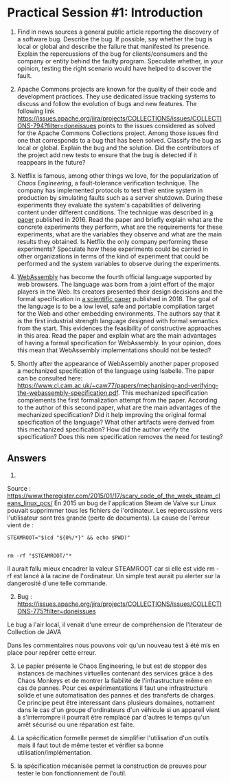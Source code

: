 # Practical Session #1: Introduction

1. Find in news sources a general public article reporting the discovery of a software bug. Describe the bug. If possible, say whether the bug is local or global and describe the failure that manifested its presence. Explain the repercussions of the bug for clients/consumers and the company or entity behind the faulty program. Speculate whether, in your opinion, testing the right scenario would have helped to discover the fault.

2. Apache Commons projects are known for the quality of their code and development practices. They use dedicated issue tracking systems to discuss and follow the evolution of bugs and new features. The following link https://issues.apache.org/jira/projects/COLLECTIONS/issues/COLLECTIONS-794?filter=doneissues points to the issues considered as solved for the Apache Commons Collections project. Among those issues find one that corresponds to a bug that has been solved. Classify the bug as local or global. Explain the bug and the solution. Did the contributors of the project add new tests to ensure that the bug is detected if it reappears in the future?

3. Netflix is famous, among other things we love, for the popularization of *Chaos Engineering*, a fault-tolerance verification technique. The company has implemented protocols to test their entire system in production by simulating faults such as a server shutdown. During these experiments they evaluate the system's capabilities of delivering content under different conditions. The technique was described in [a paper](https://arxiv.org/ftp/arxiv/papers/1702/1702.05843.pdf) published in 2016. Read the paper and briefly explain what are the concrete experiments they perform, what are the requirements for these experiments, what are the variables they observe and what are the main results they obtained. Is Netflix the only company performing these experiments? Speculate how these experiments could be carried in other organizations in terms of the kind of experiment that could be performed and the system variables to observe during the experiments.

4. [WebAssembly](https://webassembly.org/) has become the fourth official language supported by web browsers. The language was born from a joint effort of the major players in the Web. Its creators presented their design decisions and the formal specification in [a scientific paper](https://people.mpi-sws.org/~rossberg/papers/Haas,%20Rossberg,%20Schuff,%20Titzer,%20Gohman,%20Wagner,%20Zakai,%20Bastien,%20Holman%20-%20Bringing%20the%20Web%20up%20to%20Speed%20with%20WebAssembly.pdf) published in 2018. The goal of the language is to be a low level, safe and portable compilation target for the Web and other embedding environments. The authors say that it is the first industrial strength language designed with formal semantics from the start. This evidences the feasibility of constructive approaches in this area. Read the paper and explain what are the main advantages of having a formal specification for WebAssembly. In your opinion, does this mean that WebAssembly implementations should not be tested? 

5.  Shortly after the appearance of WebAssembly another paper proposed a mechanized specification of the language using Isabelle. The paper can be consulted here: https://www.cl.cam.ac.uk/~caw77/papers/mechanising-and-verifying-the-webassembly-specification.pdf. This mechanized specification complements the first formalization attempt from the paper. According to the author of this second paper, what are the main advantages of the mechanized specification? Did it help improving the original formal specification of the language? What other artifacts were derived from this mechanized specification? How did the author verify the specification? Does this new specification removes the need for testing?

## Answers


1.
Source : https://www.theregister.com/2015/01/17/scary_code_of_the_week_steam_cleans_linux_pcs/
En 2015 un bug de l'application Steam de Valve sur Linux pouvait supprimmer tous les fichiers de l'ordinateur.
Les repercussions vers l'utilisateur sont trés grande (perte de documents).
La cause de l'erreur vient de  :
```
STEAMROOT="$(cd "${0%/*}" && echo $PWD)"


rm -rf "$STEAMROOT/"*
```

Il aurait fallu mieux encadrer la valeur STEAMROOT car si elle est vide rm -rf est lancé à la racine de l'ordinateur.
Un simple test aurait pu alerter sur la dangerosité d'une telle commande.


2.  Bug :
https://issues.apache.org/jira/projects/COLLECTIONS/issues/COLLECTIONS-775?filter=doneissues

Le bug a l'air local, il venait d'une erreur de compréhension de l'Iterateur de Collection de JAVA

Dans les commentaires nous pouvons voir qu'un nouveau test à été mis en place pour repérer cette erreur.


3. Le papier présente le Chaos Engineering, le but est de stopper des instances de machines virtuelles contenant des services grâce à des Chaos Monkeys et de montrer la fiabilité de l'infrastructure même en cas de pannes. Pour ces expérimentations il faut une infrastructure solide et une automatisation des pannes et des transferts de charges.
Ce principe peut être interessant dans plusieurs domaines, nottament dans le cas d'un groupe d'ordinateurs d'un véhicule si un appareil vient à s'interrompre il pourrait être remplacé par d'autres le temps qu'un arrêt sécurisé ou une réparation est faite.


4.  La spécification formelle permet de simplifier l'utilisation d'un outils mais il faut tout de même tester et vérifier sa bonne utilisation/implémentation.

5.  la spécification mécanisée permet la construction de preuves pour tester le bon fonctionnement de l'outil.

